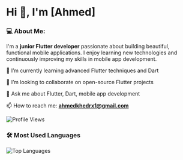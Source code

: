 # Hi 👋, I'm [Ahmed]

### 💻 About Me:
I'm a **junior Flutter developer** passionate about building beautiful, functional mobile applications. I enjoy learning new technologies and continuously improving my skills in mobile app development.

🌱 I’m currently learning advanced Flutter techniques and Dart

👯 I’m looking to collaborate on open-source Flutter projects

💬 Ask me about Flutter, Dart, mobile app development

📫 How to reach me: **[ahmedkhedrx1@gmail.com](mailto:ahmedkhedrx1@gmail.com)**

![Profile Views](https://komarev.com/ghpvc/?username=AhmedKhedr&color=blue)

### 🛠️ Most Used Languages

![Top Languages](https://github-readme-stats.vercel.app/api/top-langs/?username=AhmedKhedr&layout=compact&theme=radical)





